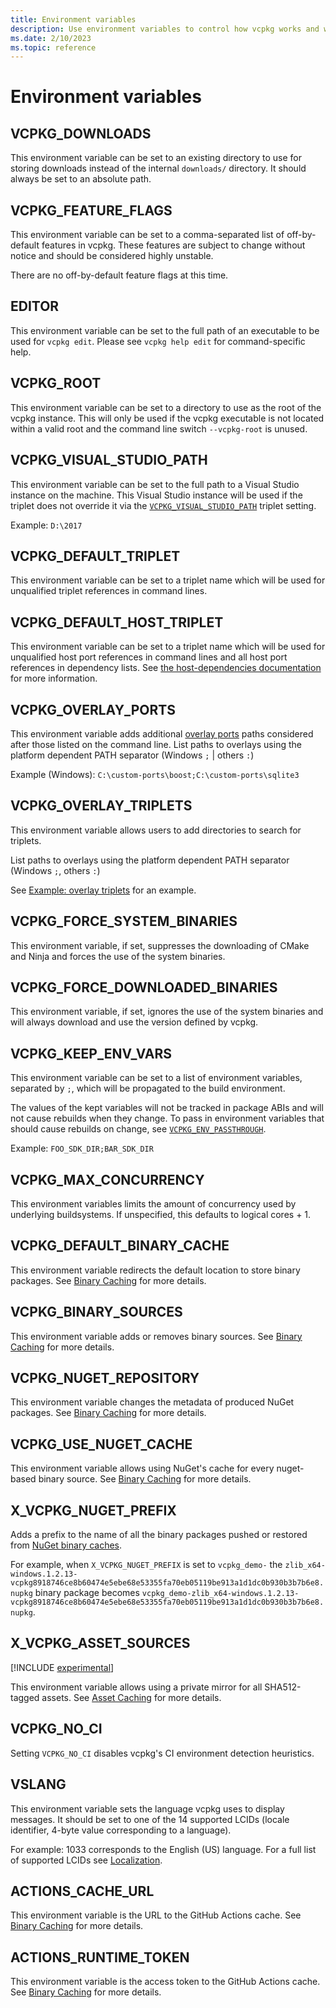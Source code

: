 ```yaml
---
title: Environment variables
description: Use environment variables to control how vcpkg works and where it looks for files.
ms.date: 2/10/2023
ms.topic: reference
---
```

# Environment variables

## VCPKG_DOWNLOADS

This environment variable can be set to an existing directory to use for storing downloads instead of the internal
`downloads/` directory. It should always be set to an absolute path.

## VCPKG_FEATURE_FLAGS

This environment variable can be set to a comma-separated list of off-by-default features in vcpkg. These features are
subject to change without notice and should be considered highly unstable.

There are no off-by-default feature flags at this time.

## EDITOR

This environment variable can be set to the full path of an executable to be used for `vcpkg edit`. Please see
`vcpkg help edit` for command-specific help.

## VCPKG_ROOT

This environment variable can be set to a directory to use as the root of the vcpkg instance. This will only be used if
the vcpkg executable is not located within a valid root and the command line switch `--vcpkg-root` is unused.

## VCPKG_VISUAL_STUDIO_PATH

This environment variable can be set to the full path to a Visual Studio instance on the machine. This Visual Studio instance
will be used if the triplet does not override it via the [`VCPKG_VISUAL_STUDIO_PATH`](triplets.md#VCPKG_VISUAL_STUDIO_PATH) triplet setting.

Example: `D:\2017`

## VCPKG_DEFAULT_TRIPLET

This environment variable can be set to a triplet name which will be used for unqualified triplet references in command lines.

## VCPKG_DEFAULT_HOST_TRIPLET

This environment variable can be set to a triplet name which will be used for unqualified host port references in command lines and all host port references in dependency lists. See [the host-dependencies documentation](host-dependencies.md) for more information.

## VCPKG_OVERLAY_PORTS

This environment variable adds additional [overlay ports](registries.md#overlays) paths considered after those listed on the command line. List paths to overlays using
the platform dependent PATH separator (Windows `;` | others `:`)

Example (Windows): `C:\custom-ports\boost;C:\custom-ports\sqlite3`

## VCPKG_OVERLAY_TRIPLETS

This environment variable allows users to add directories to search for triplets.

List paths to overlays using the platform dependent PATH separator (Windows `;`, others `:`)

See [Example: overlay triplets](../users/examples/overlay-triplets-linux-dynamic.md) for an example.

## VCPKG_FORCE_SYSTEM_BINARIES

This environment variable, if set, suppresses the downloading of CMake and Ninja and forces the use of the system binaries.

## VCPKG_FORCE_DOWNLOADED_BINARIES

This environment variable, if set, ignores the use of the system binaries and will always download and use the version defined by vcpkg.

## VCPKG_KEEP_ENV_VARS

This environment variable can be set to a list of environment variables, separated by `;`, which will be propagated to
the build environment.

The values of the kept variables will not be tracked in package ABIs and will not cause rebuilds when they change. To
pass in environment variables that should cause rebuilds on change, see [`VCPKG_ENV_PASSTHROUGH`](triplets.md#vcpkg_env_passthrough).

Example: `FOO_SDK_DIR;BAR_SDK_DIR`

## VCPKG_MAX_CONCURRENCY

This environment variables limits the amount of concurrency used by underlying buildsystems. If unspecified, this defaults to logical cores + 1.

## VCPKG_DEFAULT_BINARY_CACHE

This environment variable redirects the default location to store binary packages. See [Binary Caching][] for more details.

## VCPKG_BINARY_SOURCES

This environment variable adds or removes binary sources. See [Binary Caching][] for more details.

## VCPKG_NUGET_REPOSITORY

This environment variable changes the metadata of produced NuGet packages. See [Binary Caching](binarycaching.md#nuget) for more details.

## VCPKG_USE_NUGET_CACHE

This environment variable allows using NuGet's cache for every nuget-based binary source. See [Binary Caching](binarycaching.md#nuget) for more details.

## X_VCPKG_NUGET_PREFIX

Adds a prefix to the name of all the binary packages pushed or restored from
[NuGet binary caches](binarycaching.md#nuget).

For example, when `X_VCPKG_NUGET_PREFIX` is set to `vcpkg_demo-` the
`zlib_x64-windows.1.2.13-vcpkg8918746ce8b60474e5ebe68e53355fa70eb05119be913a1d1dc0b930b3b7b6e8.nupkg`
binary package becomes
`vcpkg_demo-zlib_x64-windows.1.2.13-vcpkg8918746ce8b60474e5ebe68e53355fa70eb05119be913a1d1dc0b930b3b7b6e8.nupkg`.

## X_VCPKG_ASSET_SOURCES

[!INCLUDE [experimental](../../includes/experimental.md)]

This environment variable allows using a private mirror for all SHA512-tagged assets. See [Asset Caching](assetcaching.md) for more details.

## VCPKG_NO_CI

Setting `VCPKG_NO_CI` disables vcpkg's CI environment detection heuristics.

[Binary Caching]: binarycaching.md

## VSLANG

This environment variable sets the language vcpkg uses to display messages. It should be set to one of the 14 supported LCIDs (locale identifier, 4-byte value corresponding to a language).

For example: 1033 corresponds to the English (US) language.
For a full list of supported LCIDs see [Localization](https://github.com/microsoft/vcpkg-tool/blob/main/docs/localization.md).

## ACTIONS_CACHE_URL

This environment variable is the URL to the GitHub Actions cache. See [Binary Caching](binarycaching.md#gha) for more details.

## ACTIONS_RUNTIME_TOKEN

This environment variable is the access token to the GitHub Actions cache. See [Binary Caching](binarycaching.md#gha) for more details.
